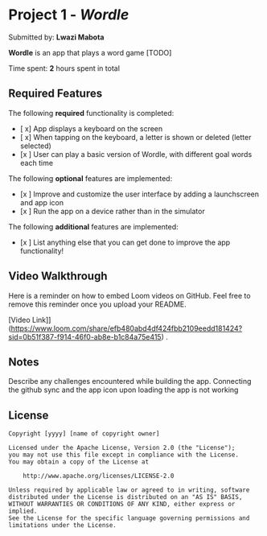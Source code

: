 # Project 1 - *Wordle*

Submitted by: **Lwazi Mabota**

**Wordle** is an app that plays a word game [TODO] 

Time spent: **2** hours spent in total

## Required Features

The following **required** functionality is completed:

- [ x] App displays a keyboard on the screen
- [ x] When tapping on the keyboard, a letter is shown or deleted (letter selected)
- [x ] User can play a basic version of Wordle, with different goal words each time

The following **optional** features are implemented:

- [x ] Improve and customize the user interface by adding a launchscreen and app icon
- [x ] Run the app on a device rather than in the simulator

The following **additional** features are implemented:

- [x ] List anything else that you can get done to improve the app functionality!

## Video Walkthrough

Here is a reminder on how to embed Loom videos on GitHub. Feel free to remove this reminder once you upload your README. 

[Video Link]](https://www.loom.com/share/efb480abd4df424fbb2109eedd181424?sid=0b51f387-f914-46f0-ab8e-b1c84a75e415) .


## Notes

Describe any challenges encountered while building the app.
Connecting the github sync and the app icon upon loading the app is not working

## License

    Copyright [yyyy] [name of copyright owner]

    Licensed under the Apache License, Version 2.0 (the "License");
    you may not use this file except in compliance with the License.
    You may obtain a copy of the License at

        http://www.apache.org/licenses/LICENSE-2.0

    Unless required by applicable law or agreed to in writing, software
    distributed under the License is distributed on an "AS IS" BASIS,
    WITHOUT WARRANTIES OR CONDITIONS OF ANY KIND, either express or implied.
    See the License for the specific language governing permissions and
    limitations under the License.
